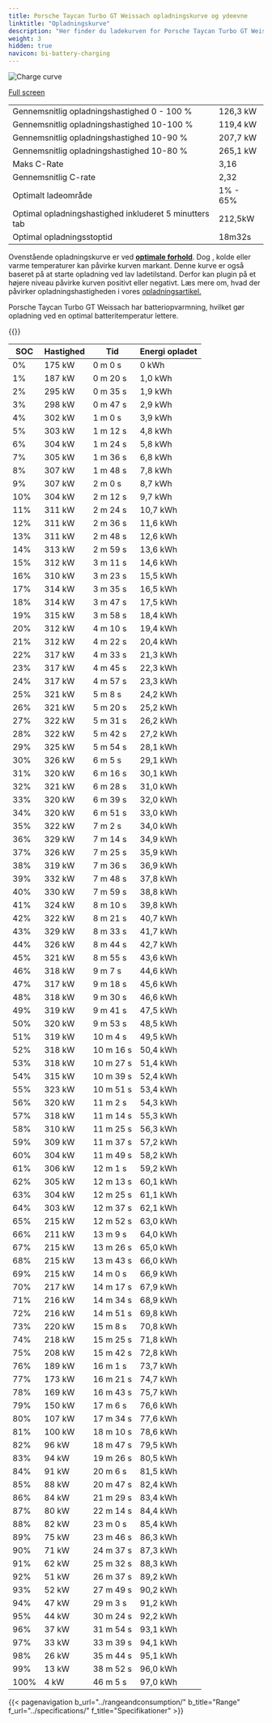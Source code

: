 ```yaml
---
title: Porsche Taycan Turbo GT Weissach opladningskurve og ydeevne
linktitle: "Opladningskurve"
description: "Her finder du ladekurven for Porsche Taycan Turbo GT Weissach."
weight: 3
hidden: true
navicon: bi-battery-charging
---
```

<!-- markdownlint-disable MD033 -->
<img src="/images/models/porsche/taycan/taycan_turbo_gt_weissach/chargingcurve.svg" alt="Charge curve" class="img-fluid">

[Full screen](/images/models/porsche/taycan/taycan_turbo_gt_weissach/chargingcurve.svg)


<table class="table table-striped border">
<tbody>
<tr>
<td>Gennemsnitlig opladningshastighed 0 - 100 %</td><td>126,3 kW</td>
</tr>
<tr>
<td>Gennemsnitlig opladningshastighed 10-100 %</td><td>119,4 kW</td>
</tr>
<tr>
<td>Gennemsnitlig opladningshastighed 10-90 %</td><td>207,7 kW</td>
</tr>
<tr>
<td>Gennemsnitlig opladningshastighed 10-80 %</td><td>265,1 kW</td>
</tr>
<tr>
<td>Maks C-Rate</td><td>3,16</td>
</tr>
<tr>
<td>Gennemsnitlig C-rate</td><td>2,32</td>
</tr>
<tr>
<td>Optimalt ladeområde</td><td>1% - 65%</td>
</tr>
<tr>
<td>Optimal opladningshastighed inkluderet 5 minutters tab</td><td>212,5kW</td>
</tr>
<tr>
<td>Optimal opladningsstoptid</td><td>18m32s</td>
</tr>
</tbody>
</table>


Ovenstående opladningskurve er ved **[optimale forhold](../../../../../technology/battery/charging/#temperatur)**. Dog , kolde eller varme temperaturer kan påvirke kurven markant. Denne kurve er også baseret på at starte opladning ved lav ladetilstand. Derfor kan plugin på et højere niveau påvirke kurven positivt eller negativt. Læs mere om, hvad der påvirker opladningshastigheden i vores [opladningsartikel.](../../../../../technology/battery/charging/)


Porsche Taycan Turbo GT Weissach har batteriopvarmning, hvilket gør opladning ved en optimal batteritemperatur lettere.


{{<evkxdisplayaddarticle />}}
<table class="table table-striped border">
<thead>
<tr><th>SOC</th><th>Hastighed</th><th>Tid</th><th>Energi opladet</th></tr>
</thead>
<tbody>
<tr>
<td>0%</td><td>175 kW</td><td> 0 m 0 s </td><td>0 kWh </td>
</tr>
<tr>
<td>1%</td><td>187 kW</td><td> 0 m 20 s </td><td>1,0 kWh </td>
</tr>
<tr>
<td>2%</td><td>295 kW</td><td> 0 m 35 s </td><td>1,9 kWh </td>
</tr>
<tr>
<td>3%</td><td>298 kW</td><td> 0 m 47 s </td><td>2,9 kWh </td>
</tr>
<tr>
<td>4%</td><td>302 kW</td><td> 1 m 0 s </td><td>3,9 kWh </td>
</tr>
<tr>
<td>5%</td><td>303 kW</td><td> 1 m 12 s </td><td>4,8 kWh </td>
</tr>
<tr>
<td>6%</td><td>304 kW</td><td> 1 m 24 s </td><td>5,8 kWh </td>
</tr>
<tr>
<td>7%</td><td>305 kW</td><td> 1 m 36 s </td><td>6,8 kWh </td>
</tr>
<tr>
<td>8%</td><td>307 kW</td><td> 1 m 48 s </td><td>7,8 kWh </td>
</tr>
<tr>
<td>9%</td><td>307 kW</td><td> 2 m 0 s </td><td>8,7 kWh </td>
</tr>
<tr>
<td>10%</td><td>304 kW</td><td> 2 m 12 s </td><td>9,7 kWh </td>
</tr>
<tr>
<td>11%</td><td>311 kW</td><td> 2 m 24 s </td><td>10,7 kWh </td>
</tr>
<tr>
<td>12%</td><td>311 kW</td><td> 2 m 36 s </td><td>11,6 kWh </td>
</tr>
<tr>
<td>13%</td><td>311 kW</td><td> 2 m 48 s </td><td>12,6 kWh </td>
</tr>
<tr>
<td>14%</td><td>313 kW</td><td> 2 m 59 s </td><td>13,6 kWh </td>
</tr>
<tr>
<td>15%</td><td>312 kW</td><td> 3 m 11 s </td><td>14,6 kWh </td>
</tr>
<tr>
<td>16%</td><td>310 kW</td><td> 3 m 23 s </td><td>15,5 kWh </td>
</tr>
<tr>
<td>17%</td><td>314 kW</td><td> 3 m 35 s </td><td>16,5 kWh </td>
</tr>
<tr>
<td>18%</td><td>314 kW</td><td> 3 m 47 s </td><td>17,5 kWh </td>
</tr>
<tr>
<td>19%</td><td>315 kW</td><td> 3 m 58 s </td><td>18,4 kWh </td>
</tr>
<tr>
<td>20%</td><td>312 kW</td><td> 4 m 10 s </td><td>19,4 kWh </td>
</tr>
<tr>
<td>21%</td><td>312 kW</td><td> 4 m 22 s </td><td>20,4 kWh </td>
</tr>
<tr>
<td>22%</td><td>317 kW</td><td> 4 m 33 s </td><td>21,3 kWh </td>
</tr>
<tr>
<td>23%</td><td>317 kW</td><td> 4 m 45 s </td><td>22,3 kWh </td>
</tr>
<tr>
<td>24%</td><td>317 kW</td><td> 4 m 57 s </td><td>23,3 kWh </td>
</tr>
<tr>
<td>25%</td><td>321 kW</td><td> 5 m 8 s </td><td>24,2 kWh </td>
</tr>
<tr>
<td>26%</td><td>321 kW</td><td> 5 m 20 s </td><td>25,2 kWh </td>
</tr>
<tr>
<td>27%</td><td>322 kW</td><td> 5 m 31 s </td><td>26,2 kWh </td>
</tr>
<tr>
<td>28%</td><td>322 kW</td><td> 5 m 42 s </td><td>27,2 kWh </td>
</tr>
<tr>
<td>29%</td><td>325 kW</td><td> 5 m 54 s </td><td>28,1 kWh </td>
</tr>
<tr>
<td>30%</td><td>326 kW</td><td> 6 m 5 s </td><td>29,1 kWh </td>
</tr>
<tr>
<td>31%</td><td>320 kW</td><td> 6 m 16 s </td><td>30,1 kWh </td>
</tr>
<tr>
<td>32%</td><td>321 kW</td><td> 6 m 28 s </td><td>31,0 kWh </td>
</tr>
<tr>
<td>33%</td><td>320 kW</td><td> 6 m 39 s </td><td>32,0 kWh </td>
</tr>
<tr>
<td>34%</td><td>320 kW</td><td> 6 m 51 s </td><td>33,0 kWh </td>
</tr>
<tr>
<td>35%</td><td>322 kW</td><td> 7 m 2 s </td><td>34,0 kWh </td>
</tr>
<tr>
<td>36%</td><td>329 kW</td><td> 7 m 14 s </td><td>34,9 kWh </td>
</tr>
<tr>
<td>37%</td><td>326 kW</td><td> 7 m 25 s </td><td>35,9 kWh </td>
</tr>
<tr>
<td>38%</td><td>319 kW</td><td> 7 m 36 s </td><td>36,9 kWh </td>
</tr>
<tr>
<td>39%</td><td>332 kW</td><td> 7 m 48 s </td><td>37,8 kWh </td>
</tr>
<tr>
<td>40%</td><td>330 kW</td><td> 7 m 59 s </td><td>38,8 kWh </td>
</tr>
<tr>
<td>41%</td><td>324 kW</td><td> 8 m 10 s </td><td>39,8 kWh </td>
</tr>
<tr>
<td>42%</td><td>322 kW</td><td> 8 m 21 s </td><td>40,7 kWh </td>
</tr>
<tr>
<td>43%</td><td>329 kW</td><td> 8 m 33 s </td><td>41,7 kWh </td>
</tr>
<tr>
<td>44%</td><td>326 kW</td><td> 8 m 44 s </td><td>42,7 kWh </td>
</tr>
<tr>
<td>45%</td><td>321 kW</td><td> 8 m 55 s </td><td>43,6 kWh </td>
</tr>
<tr>
<td>46%</td><td>318 kW</td><td> 9 m 7 s </td><td>44,6 kWh </td>
</tr>
<tr>
<td>47%</td><td>317 kW</td><td> 9 m 18 s </td><td>45,6 kWh </td>
</tr>
<tr>
<td>48%</td><td>318 kW</td><td> 9 m 30 s </td><td>46,6 kWh </td>
</tr>
<tr>
<td>49%</td><td>319 kW</td><td> 9 m 41 s </td><td>47,5 kWh </td>
</tr>
<tr>
<td>50%</td><td>320 kW</td><td> 9 m 53 s </td><td>48,5 kWh </td>
</tr>
<tr>
<td>51%</td><td>319 kW</td><td> 10 m 4 s </td><td>49,5 kWh </td>
</tr>
<tr>
<td>52%</td><td>318 kW</td><td> 10 m 16 s </td><td>50,4 kWh </td>
</tr>
<tr>
<td>53%</td><td>318 kW</td><td> 10 m 27 s </td><td>51,4 kWh </td>
</tr>
<tr>
<td>54%</td><td>315 kW</td><td> 10 m 39 s </td><td>52,4 kWh </td>
</tr>
<tr>
<td>55%</td><td>323 kW</td><td> 10 m 51 s </td><td>53,4 kWh </td>
</tr>
<tr>
<td>56%</td><td>320 kW</td><td> 11 m 2 s </td><td>54,3 kWh </td>
</tr>
<tr>
<td>57%</td><td>318 kW</td><td> 11 m 14 s </td><td>55,3 kWh </td>
</tr>
<tr>
<td>58%</td><td>310 kW</td><td> 11 m 25 s </td><td>56,3 kWh </td>
</tr>
<tr>
<td>59%</td><td>309 kW</td><td> 11 m 37 s </td><td>57,2 kWh </td>
</tr>
<tr>
<td>60%</td><td>304 kW</td><td> 11 m 49 s </td><td>58,2 kWh </td>
</tr>
<tr>
<td>61%</td><td>306 kW</td><td> 12 m 1 s </td><td>59,2 kWh </td>
</tr>
<tr>
<td>62%</td><td>305 kW</td><td> 12 m 13 s </td><td>60,1 kWh </td>
</tr>
<tr>
<td>63%</td><td>304 kW</td><td> 12 m 25 s </td><td>61,1 kWh </td>
</tr>
<tr>
<td>64%</td><td>303 kW</td><td> 12 m 37 s </td><td>62,1 kWh </td>
</tr>
<tr>
<td>65%</td><td>215 kW</td><td> 12 m 52 s </td><td>63,0 kWh </td>
</tr>
<tr>
<td>66%</td><td>211 kW</td><td> 13 m 9 s </td><td>64,0 kWh </td>
</tr>
<tr>
<td>67%</td><td>215 kW</td><td> 13 m 26 s </td><td>65,0 kWh </td>
</tr>
<tr>
<td>68%</td><td>215 kW</td><td> 13 m 43 s </td><td>66,0 kWh </td>
</tr>
<tr>
<td>69%</td><td>215 kW</td><td> 14 m 0 s </td><td>66,9 kWh </td>
</tr>
<tr>
<td>70%</td><td>217 kW</td><td> 14 m 17 s </td><td>67,9 kWh </td>
</tr>
<tr>
<td>71%</td><td>216 kW</td><td> 14 m 34 s </td><td>68,9 kWh </td>
</tr>
<tr>
<td>72%</td><td>216 kW</td><td> 14 m 51 s </td><td>69,8 kWh </td>
</tr>
<tr>
<td>73%</td><td>220 kW</td><td> 15 m 8 s </td><td>70,8 kWh </td>
</tr>
<tr>
<td>74%</td><td>218 kW</td><td> 15 m 25 s </td><td>71,8 kWh </td>
</tr>
<tr>
<td>75%</td><td>208 kW</td><td> 15 m 42 s </td><td>72,8 kWh </td>
</tr>
<tr>
<td>76%</td><td>189 kW</td><td> 16 m 1 s </td><td>73,7 kWh </td>
</tr>
<tr>
<td>77%</td><td>173 kW</td><td> 16 m 21 s </td><td>74,7 kWh </td>
</tr>
<tr>
<td>78%</td><td>169 kW</td><td> 16 m 43 s </td><td>75,7 kWh </td>
</tr>
<tr>
<td>79%</td><td>150 kW</td><td> 17 m 6 s </td><td>76,6 kWh </td>
</tr>
<tr>
<td>80%</td><td>107 kW</td><td> 17 m 34 s </td><td>77,6 kWh </td>
</tr>
<tr>
<td>81%</td><td>100 kW</td><td> 18 m 10 s </td><td>78,6 kWh </td>
</tr>
<tr>
<td>82%</td><td>96 kW</td><td> 18 m 47 s </td><td>79,5 kWh </td>
</tr>
<tr>
<td>83%</td><td>94 kW</td><td> 19 m 26 s </td><td>80,5 kWh </td>
</tr>
<tr>
<td>84%</td><td>91 kW</td><td> 20 m 6 s </td><td>81,5 kWh </td>
</tr>
<tr>
<td>85%</td><td>88 kW</td><td> 20 m 47 s </td><td>82,4 kWh </td>
</tr>
<tr>
<td>86%</td><td>84 kW</td><td> 21 m 29 s </td><td>83,4 kWh </td>
</tr>
<tr>
<td>87%</td><td>80 kW</td><td> 22 m 14 s </td><td>84,4 kWh </td>
</tr>
<tr>
<td>88%</td><td>82 kW</td><td> 23 m 0 s </td><td>85,4 kWh </td>
</tr>
<tr>
<td>89%</td><td>75 kW</td><td> 23 m 46 s </td><td>86,3 kWh </td>
</tr>
<tr>
<td>90%</td><td>71 kW</td><td> 24 m 37 s </td><td>87,3 kWh </td>
</tr>
<tr>
<td>91%</td><td>62 kW</td><td> 25 m 32 s </td><td>88,3 kWh </td>
</tr>
<tr>
<td>92%</td><td>51 kW</td><td> 26 m 37 s </td><td>89,2 kWh </td>
</tr>
<tr>
<td>93%</td><td>52 kW</td><td> 27 m 49 s </td><td>90,2 kWh </td>
</tr>
<tr>
<td>94%</td><td>47 kW</td><td> 29 m 3 s </td><td>91,2 kWh </td>
</tr>
<tr>
<td>95%</td><td>44 kW</td><td> 30 m 24 s </td><td>92,2 kWh </td>
</tr>
<tr>
<td>96%</td><td>37 kW</td><td> 31 m 54 s </td><td>93,1 kWh </td>
</tr>
<tr>
<td>97%</td><td>33 kW</td><td> 33 m 39 s </td><td>94,1 kWh </td>
</tr>
<tr>
<td>98%</td><td>26 kW</td><td> 35 m 44 s </td><td>95,1 kWh </td>
</tr>
<tr>
<td>99%</td><td>13 kW</td><td> 38 m 52 s </td><td>96,0 kWh </td>
</tr>
<tr>
<td>100%</td><td>4 kW</td><td> 46 m 5 s </td><td>97,0 kWh </td>
</tr>
</tbody>
</table>


{{< pagenavigation b_url="../rangeandconsumption/" b_title="Range" f_url="../specifications/" f_title="Specifikationer" >}}
